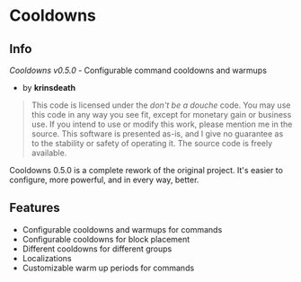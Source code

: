 Cooldowns
=========
Info
----
*Cooldowns v0.5.0* - Configurable command cooldowns and warmups

*   by **krinsdeath**

>   This code is licensed under the *don't be a douche* code.
>   You may use this code in any way you see fit, except for
>   monetary gain or business use. If you intend to use or modify
>   this work, please mention me in the source. This software is
>   presented as-is, and I give no guarantee as to the stability
>   or safety of operating it. The source code is freely available.

Cooldowns 0.5.0 is a complete rework of the original project. It's easier to configure, more powerful, and in every way, better.

Features
--------
*   Configurable cooldowns and warmups for commands
*   Configurable cooldowns for block placement
*   Different cooldowns for different groups
*   Localizations
*   Customizable warm up periods for commands